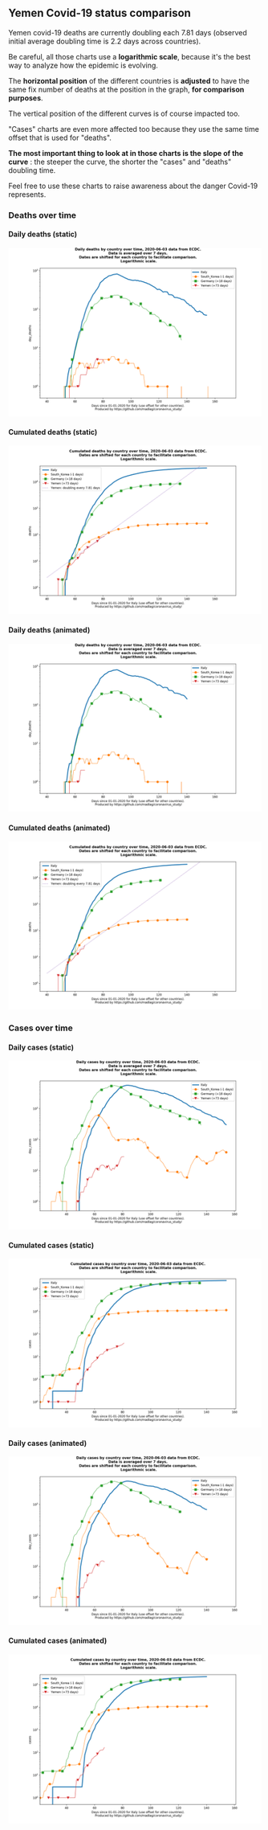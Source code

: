 ## Yemen Covid-19 status comparison 

Yemen covid-19 deaths are currently doubling each 7.81 days (observed initial average doubling time is 2.2 days across countries).



Be careful, all those charts use a **logarithmic scale**, because it's the best way to analyze how the epidemic is evolving.
 
The **horizontal position** of the different countries is **adjusted** to have the same fix number of deaths at the position in the graph, **for comparison purposes**.

The vertical position of the different curves is of course impacted too.

"Cases" charts are even more affected too because they use the same time offset that is used for "deaths".

**The most important thing to look at in those charts is the slope of the curve** : the steeper the curve, the shorter the "cases" and "deaths" doubling time.

Feel free to use these charts to raise awareness about the danger Covid-19 represents. 


 
### Deaths over time
 
#### Daily deaths (static)
![Yemen covid-19 daily deaths static chart](https://raw.githubusercontent.com/madlag/coronavirus_study/master/notebooks/graphs/2020-06-03/countries/Yemen/2020-06-03_Yemen_day_deaths.png "Yemen covid-19 day_deaths static chart")   
 
#### Cumulated deaths (static)
![Yemen covid-19 cumulated deaths static chart](https://raw.githubusercontent.com/madlag/coronavirus_study/master/notebooks/graphs/2020-06-03/countries/Yemen/2020-06-03_Yemen_deaths.png "Yemen covid-19 deaths static chart")   
 
#### Daily deaths (animated)
![Yemen covid-19 daily deaths animated chart](https://raw.githubusercontent.com/madlag/coronavirus_study/master/notebooks/graphs/2020-06-03/countries/Yemen/2020-06-03_Yemen_day_deaths.gif "Yemen covid-19 day_deaths animated chart")   
 
#### Cumulated deaths (animated)
![Yemen covid-19 cumulated deaths animated chart](https://raw.githubusercontent.com/madlag/coronavirus_study/master/notebooks/graphs/2020-06-03/countries/Yemen/2020-06-03_Yemen_deaths.gif "Yemen covid-19 deaths animated chart")   

 
### Cases over time
 
#### Daily cases (static)
![Yemen covid-19 daily cases static chart](https://raw.githubusercontent.com/madlag/coronavirus_study/master/notebooks/graphs/2020-06-03/countries/Yemen/2020-06-03_Yemen_day_cases.png "Yemen covid-19 day_cases static chart")   
 
#### Cumulated cases (static)
![Yemen covid-19 cumulated cases static chart](https://raw.githubusercontent.com/madlag/coronavirus_study/master/notebooks/graphs/2020-06-03/countries/Yemen/2020-06-03_Yemen_cases.png "Yemen covid-19 cases static chart")   
 
#### Daily cases (animated)
![Yemen covid-19 daily cases animated chart](https://raw.githubusercontent.com/madlag/coronavirus_study/master/notebooks/graphs/2020-06-03/countries/Yemen/2020-06-03_Yemen_day_cases.gif "Yemen covid-19 day_cases animated chart")   
 
#### Cumulated cases (animated)
![Yemen covid-19 cumulated cases animated chart](https://raw.githubusercontent.com/madlag/coronavirus_study/master/notebooks/graphs/2020-06-03/countries/Yemen/2020-06-03_Yemen_cases.gif "Yemen covid-19 cases animated chart")   

